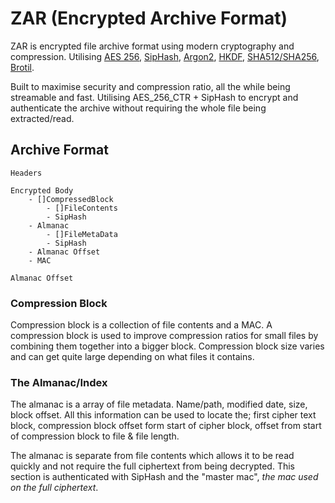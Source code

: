 # ZAR (Encrypted Archive Format)

ZAR is encrypted file archive format using modern cryptography and compression.
Utilising [AES 256](https://en.wikipedia.org/wiki/Advanced_Encryption_Standard), [SipHash](https://en.wikipedia.org/wiki/SipHash), [Argon2](https://en.wikipedia.org/wiki/Argon2), [HKDF](https://en.wikipedia.org/wiki/HKDF), [SHA512/SHA256](https://en.wikipedia.org/wiki/SHA-2), [Brotil](https://en.wikipedia.org/wiki/Brotli).

Built to maximise security and compression ratio, all the while being streamable and fast. Utilising AES_256_CTR + SipHash to encrypt and authenticate the archive without requiring the whole file being extracted/read.

## Archive Format

```
Headers
```

```
Encrypted Body
    - []CompressedBlock
        - []FileContents
        - SipHash
    - Almanac
        - []FileMetaData
        - SipHash
    - Almanac Offset
    - MAC
```

```
Almanac Offset
```

### Compression Block

Compression block is a collection of file contents and a MAC. A compression block is used to improve compression ratios for small files by combining them together into a bigger block. Compression block size varies and can get quite large depending on what files it contains.

### The Almanac/Index

The almanac is a array of file metadata. Name/path, modified date, size, block offset.
All this information can be used to locate the; first cipher text block, compression block offset form start of cipher block, offset from start of compression block to file & file length.

The almanac is separate from file contents which allows it to be read quickly and not require the full ciphertext from being decrypted. This section is authenticated with SipHash and the "master mac", _the mac used on the full ciphertext_.
